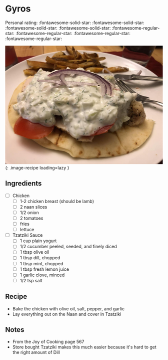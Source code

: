 <!-- Needs Manual Review -->

# Gyros

<!-- {cts} rating=1; (User can specify rating on scale of 1-5) -->

Personal rating: :fontawesome-solid-star: :fontawesome-solid-star: :fontawesome-solid-star: :fontawesome-solid-star: :fontawesome-regular-star: :fontawesome-regular-star: :fontawesome-regular-star: :fontawesome-regular-star:

<!-- {cte} -->

<!-- {cts} name_image=gyros.jpg; (User can specify image name) -->

![gyros.jpg](./gyros.jpg){: .image-recipe loading=lazy }

<!-- {cte} -->

## Ingredients

- [ ] Chicken
  - [ ] 1-2 chicken breast (should be lamb)
  - [ ] 2 naan slices
  - [ ] 1/2 onion
  - [ ] 2 tomatoes
  - [ ] fries
  - [ ] lettuce
- [ ] Tzatziki Sauce
  - [ ] 1 cup plain yogurt
  - [ ] 1/2 cucumber peeled, seeded, and finely diced
  - [ ] 1 tbsp olive oil
  - [ ] 1 tbsp dill, chopped
  - [ ] 1 tbsp mint, chopped
  - [ ] 1 tbsp fresh lemon juice
  - [ ] 1 garlic clove, minced
  - [ ] 1/2 tsp salt

## Recipe

- Bake the chicken with olive oil, salt, pepper, and garlic
- Lay everything out on the Naan and cover in Tzatziki

## Notes

- From the Joy of Cooking page 567
- Store bought Tzatziki makes this much easier because it's hard to get the right amount of Dill
